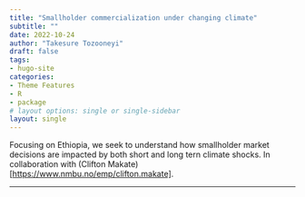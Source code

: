 ```yaml
---
title: "Smallholder commercialization under changing climate"
subtitle: ""
date: 2022-10-24
author: "Takesure Tozooneyi"
draft: false
tags:
- hugo-site
categories:
- Theme Features
- R
- package
# layout options: single or single-sidebar
layout: single
---
```


Focusing on Ethiopia, we seek to understand how smallholder market decisions are impacted by both short and long tern climate shocks. In collaboration with (Clifton Makate)[https://www.nmbu.no/emp/clifton.makate].

---


